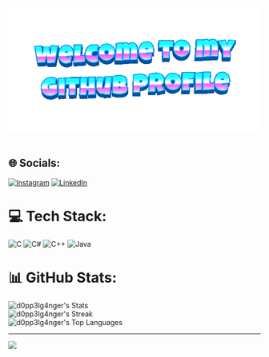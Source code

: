 <div align="center">
	<img src="welcome-header.gif" alt="welcome to my github profile">
	<br>
	<br>
</div>

## 🌐 Socials:
[![Instagram](https://img.shields.io/badge/Instagram-%23E4405F.svg?logo=Instagram&logoColor=white)](https://instagram.com/arrthurrz) [![LinkedIn](https://img.shields.io/badge/LinkedIn-%230077B5.svg?logo=linkedin&logoColor=white)](https://linkedin.com/in/arthur-clemente-846b7627b) 

# 💻 Tech Stack:
![C](https://img.shields.io/badge/c-%2300599C.svg?style=for-the-badge&logo=c&logoColor=white) ![C#](https://img.shields.io/badge/c%23-%23239120.svg?style=for-the-badge&logo=csharp&logoColor=white) ![C++](https://img.shields.io/badge/c++-%2300599C.svg?style=for-the-badge&logo=c%2B%2B&logoColor=white) ![Java](https://img.shields.io/badge/java-%23ED8B00.svg?style=for-the-badge&logo=openjdk&logoColor=white)
# 📊 GitHub Stats:</br>
![d0pp3lg4nger's Stats](https://github-readme-stats.vercel.app/api?username=d0pp3lg4nger&theme=midnight-purple&show_icons=true&hide_border=true&count_private=true)<br>
![d0pp3lg4nger's Streak](https://github-readme-streak-stats.herokuapp.com/?user=d0pp3lg4nger&theme=midnight-purple&hide_border=true)<br>
![d0pp3lg4nger's Top Languages](https://github-readme-stats.vercel.app/api/top-langs/?username=d0pp3lg4nger&theme=midnight-purple&show_icons=true&hide_border=true&layout=compact)

---
[![](https://visitcount.itsvg.in/api?id=theonedefalt&icon=0&color=12)](https://visitcount.itsvg.in)

<!-- Proudly created with GPRM ( https://gprm.itsvg.in ) -->
